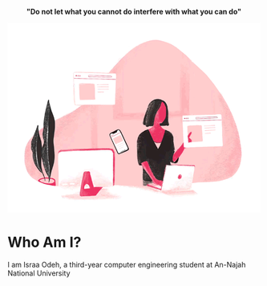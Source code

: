 <p align = "center" size = "6"> <b> "Do not let what you cannot do interfere with what you can do" </b> </p>
<img src="Programmer.gif" alt="A GIF of a programmer">
<h1> Who Am I? </h1>
<p>  I am Israa Odeh, a third-year computer engineering student at An-Najah National University </p>
